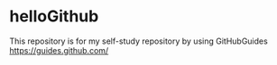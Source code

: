 # helloGithub

This repository is for my self-study repository by using GitHubGuides
https://guides.github.com/
